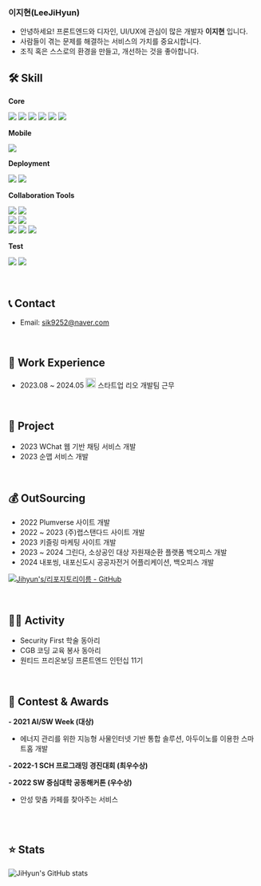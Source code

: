 <div>

### 이지현(LeeJiHyun)
- 안녕하세요! 프론트엔드와 디자인, UI/UX에 관심이 많은 개발자 **이지현** 입니다.
- 사람들이 겪는 문제를 해결하는 서비스의 가치를 중요시합니다.
- 조직 혹은 스스로의 환경을 만들고, 개선하는 것을 좋아합니다.

</div>

## 🛠 Skill

**Core**

<img src="https://img.shields.io/badge/HTML5-E34F26?style=flat&logo=html5&logoColor=white"/> <img src="https://img.shields.io/badge/CSS3-1572B6?style=flat&logo=css3&logoColor=white"/>
<img src="https://img.shields.io/badge/JavaScript-F7DF1E?style=flat&logo=javascript&logoColor=black"/> <img src="https://img.shields.io/badge/Typescript-3178C6?style=flat&logo=TypeScript&logoColor=white"/> <img src="https://img.shields.io/badge/React-61DAFB?style=flat&logo=React&logoColor=black"/> <img src="https://img.shields.io/badge/Next-000000?style=flat&logo=Next.js&logoColor=white"/>

**Mobile**

<img src="https://img.shields.io/badge/Flutter-02569B?style=flat&logo=flutter&logoColor=white"/>

**Deployment**

<img src="https://img.shields.io/badge/AWS-232F3E?style=flat&logo=amazonwebservices&logoColor=white"/> <img src="https://img.shields.io/badge/Github Actions-2088FF?style=flat&logo=Github Actions&logoColor=white"/>

**Collaboration Tools**

<img src="https://img.shields.io/badge/Figma-F24E1E?style=flat&logo=figma&logoColor=white"/> <img src="https://img.shields.io/badge/AdobeXD-FF61F6?style=flat&logo=AdobeXD&logoColor=white"/>  
<img src="https://img.shields.io/badge/Notion-000000?style=flat&logo=Notion&logoColor=white"/> <img src="https://img.shields.io/badge/Jira-0052CC?style=flat&logo=Jira&logoColor=white"/>  
<img src="https://img.shields.io/badge/Swagger-85EA2D?style=flat&logo=Swagger&logoColor=white"/> <img src="https://img.shields.io/badge/Postman-FF6C37?style=flat&logo=Postman&logoColor=white"/>
<img src="https://img.shields.io/badge/Github-181717?style=flat&logo=github&logoColor=white"/> 

**Test**

<img src="https://img.shields.io/badge/Jest-C21325?style=flat&logo=Jest&logoColor=white"/>  <img src="https://img.shields.io/badge/Storybook-FF4785?style=flat&logo=Storybook&logoColor=white"/>



<br>

## 📞 Contact

- Email: sik9252@naver.com

<!--
- Blog: [블로그](https://coding-life-diary.tistory.com/)
- Portfolio: [이력서/포트폴리오](https://leejihyuns.notion.site/Frontend-Developer-730c8f34a5e041b59f06d286ed0bc80e) -->


<br>

## 💼 Work Experience

- 2023.08 ~ 2024.05 <img width="20" alt="lio_logo" src="https://github.com/sik9252/flutter_project/assets/64947440/32a880bf-2ab9-4b7b-9a71-4223b95672cb">
스타트업 리오 개발팀 근무

<br>

## 📌 Project

- 2023 WChat 웹 기반 채팅 서비스 개발
- 2023 순맵 서비스 개발

<br>

## 💰 OutSourcing

- 2022 Plumverse 사이트 개발
- 2022 ~ 2023 (주)랩스탠다드 사이트 개발
- 2023 키즐링 마케팅 사이트 개발
- 2023 ~ 2024 그린다, 소상공인 대상 자원재순환 플랫폼 백오피스 개발
- 2024 내포씽, 내포신도시 공공자전거 어플리케이션, 백오피스 개발

[![Jihyun's/리포지토리이름 - GitHub](https://github-readme-stats.vercel.app/api/pin/?username=sik9252&repo=리포이름&theme=vision-friendly-dark)](https://github.com/sik9252/리포이름)

<br>

## 🚴🏻 Activity

- Security First 학술 동아리
- CGB 코딩 교육 봉사 동아리
- 원티드 프리온보딩 프론트엔드 인턴십 11기

<br>

## 🏅 Contest & Awards

**- 2021 AI/SW Week (대상)**
  - 에너지 관리를 위한 지능형 사물인터넷 기반 통합 솔루션, 아두이노를 이용한 스마트홈 개발
  
**- 2022-1 SCH 프로그래밍 경진대회 (최우수상)**

**- 2022 SW 중심대학 공동해커톤 (우수상)**
  - 안성 맞춤 카페를 찾아주는 서비스

<br>


<!--## 💻 Algorithm

[![Solved.ac Profile](http://mazassumnida.wtf/api/v2/generate_badge?boj=beank)](https://solved.ac/beank/)

<br>-->

<br>

## ⭐️ Stats

![JiHyun's GitHub stats](https://github-readme-stats-sepia-three.vercel.app/api?username=sik9252&show_icons=true&theme=vision-friendly-dark)

<!--[![Top Langs](https://github-readme-stats.vercel.app/api/top-langs/?username=sik9252&layout=compact&hide=Shell,Ruby)](https://github.com/sik9252/github-readme-stats)-->

